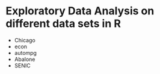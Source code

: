 # Exploratory Data Analysis on different data sets in R

- Chicago
- econ
- autompg
- Abalone
- SENIC
